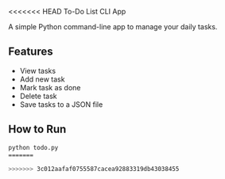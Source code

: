 <<<<<<< HEAD
To-Do List CLI App

A simple Python command-line app to manage your daily tasks.

## Features
- View tasks
- Add new task
- Mark task as done
- Delete task
- Save tasks to a JSON file

## How to Run

```bash
python todo.py
=======

>>>>>>> 3c012aafaf0755587cacea92883319db43038455
